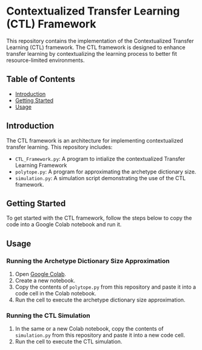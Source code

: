 # Contextualized Transfer Learning (CTL) Framework

This repository contains the implementation of the Contextualized Transfer Learning (CTL) framework. The CTL framework is designed to enhance transfer learning by contextualizing the learning process to better fit resource-limited environments.

## Table of Contents
- [Introduction](#introduction)
- [Getting Started](#getting-started)
- [Usage](#usage)


## Introduction
The CTL framework is an architecture for implementing contextualized transfer learning. This repository includes:
- `CTL_Framework.py`: A program to intialize the contextualized Transfer Learning Framework
- `polytope.py`: A program for approximating the archetype dictionary size.
- `simulation.py`: A simulation script demonstrating the use of the CTL framework.

## Getting Started
To get started with the CTL framework, follow the steps below to copy the code into a Google Colab notebook and run it.

## Usage
### Running the Archetype Dictionary Size Approximation
1. Open [Google Colab](https://colab.research.google.com/).
2. Create a new notebook.
3. Copy the contents of `polytope.py` from this repository and paste it into a code cell in the Colab notebook.
4. Run the cell to execute the archetype dictionary size approximation.

### Running the CTL Simulation
1. In the same or a new Colab notebook, copy the contents of `simulation.py` from this repository and paste it into a new code cell.
2. Run the cell to execute the CTL simulation.



